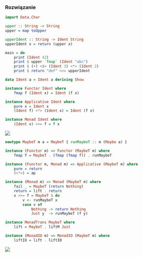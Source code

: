 ### Rozwiązanie
```haskell
import Data.Char

upper :: String -> String
upper = map toUpper

upperIdent :: String -> Ident String
upperIdent x = return (upper x)

main = do
    print (Ident 42)
    print $ upper `fmap` (Ident "abc")
    print $ (+) <$> (Ident 3) <*> (Ident 2)
    print $ return "def" >>= upperIdent

data Ident a = Ident a deriving Show

instance Functor Ident where
    fmap f (Ident x) = Ident (f x)

instance Applicative Ident where
    pure x = Ident x
    (Ident f) <*> (Ident x) = Ident (f x)

instance Monad Ident where
    (Ident x) >>= f = f x
```

![](http://www.timemachinego.com/linkmachinego/wordpress/wp-content/uploads/2009/02/techcatpreview.jpg)

```haskell
newtype MaybeT m a = MaybeT { runMaybeT :: m (Maybe a) }

instance (Functor m) => Functor (MaybeT m) where
    fmap f = MaybeT . (fmap (fmap f)) . runMaybeT

instance (Functor m, Monad m) => Applicative (MaybeT m) where
    pure = return
    (<*>) = ap

instance (Monad m) => Monad (MaybeT m) where
    fail _ = MaybeT (return Nothing)
    return = lift . return
    x >>= f = MaybeT $ do
        v <- runMaybeT x
        case v of
            Nothing -> return Nothing
            Just y  -> runMaybeT (f y)

instance MonadTrans MaybeT where
    lift = MaybeT . liftM Just

instance (MonadIO m) => MonadIO (MaybeT m) where
    liftIO = lift . liftIO
```

![](http://new4.fjcdn.com/pictures/Cat+racing_d7cac3_4877215.jpg)
